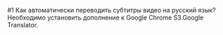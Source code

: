 #1
Как автоматически переводить субтитры видео на русский язык? Необходимо установить дополнение к Google Chrome S3.Google Translator.
